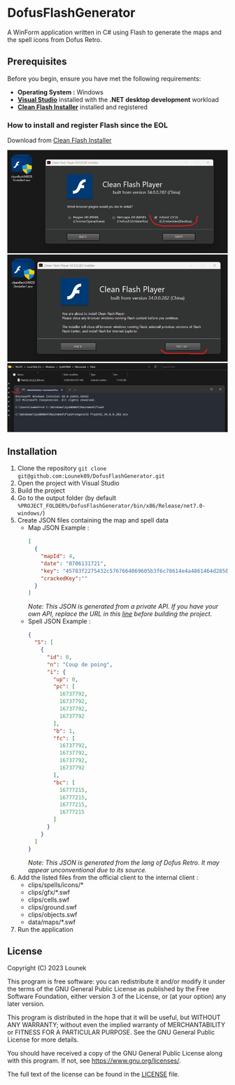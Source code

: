 # DofusFlashGenerator
A WinForm application written in C# using Flash to generate the maps and the spell icons from Dofus Retro.

## Prerequisites

Before you begin, ensure you have met the following requirements:
- **Operating System :** Windows
- **[Visual Studio](https://visualstudio.microsoft.com/fr/)** installed with the **.NET desktop development** workload
- **[Clean Flash Installer](https://gitlab.com/cleanflash/installer)** installed and registered

### How to install and register Flash since the EOL
Download from [Clean Flash Installer](https://gitlab.com/cleanflash/installer)

![setup_flash_1](/README_ressources/step1.png)
![setup_flash_2](/README_ressources/step2.png)
![setup_flash_3](/README_ressources/step3.png)

## Installation

1. Clone the repository `git clone git@github.com:Lounek09/DofusFlashGenerator.git`
2. Open the project with Visual Studio
3. Build the project 
4. Go to the output folder (by default `%PROJECT_FOLDER%/DofusFlashGenerator/bin/x86/Release/net7.0-windows/`)
5. Create JSON files containing the map and spell data
    - Map JSON Example :
        ```json
        [
          {
            "mapId": 4,
            "date": "0706131721",
            "key": "45783f2275432c5767664069605b3f6c78614e4a4861464d28503c736165793763242532355d6f264b3f7c33796552505b505140797b73307448632a34237364702532424a6b50545e7b20415f36203c40506e634560274b253242237b4332306c7a6645393c7955705d2c3474465b493369403838752532422772355f765a4d4a342a5624234e45786e67725c6878683e5f263a4a2c2c287d70267a77296a2665372056552e7a35737442556b4d573c2f52232f554054446d227960733246",
            "crackedKey":""
          }
        ]
        ```
        *Note: This JSON is generated from a private API. If you have your own API, replace the URL in this [line](DofusFlashGenerator/Models/MapKey.cs#L7) before building the project.*
    - Spell JSON Example :
        ```json
        {
          "S": [
            {
              "id": 0,
              "n": "Coup de poing",
              "i": {
                "up": 0,
                "pc": [
                  16737792,
                  16737792,
                  16737792,
                  16737792
                ],
                "b": 1,
                "fc": [
                  16737792,
                  16737792,
                  16737792,
                  16737792
                ],
                "bc": [
                  16777215,
                  16777215,
                  16777215,
                  16777215
                ]
              }
            }
          ]
        }
        ```
        *Note: This JSON is generated from the lang of Dofus Retro. It may appear unconventional due to its source.*
6. Add the listed files from the official client to the internal client :
    - clips/spells/icons/*
    - clips/gfx/*.swf
    - clips/cells.swf
    - clips/ground.swf
    - clips/objects.swf
    - data/maps/*.swf
7. Run the application

## License
Copyright (C) 2023 Lounek


This program is free software: you can redistribute it and/or modify
it under the terms of the GNU General Public License as published by
the Free Software Foundation, either version 3 of the License, or
(at your option) any later version.

This program is distributed in the hope that it will be useful,
but WITHOUT ANY WARRANTY; without even the implied warranty of
MERCHANTABILITY or FITNESS FOR A PARTICULAR PURPOSE. See the
GNU General Public License for more details.

You should have received a copy of the GNU General Public License
along with this program. If not, see <https://www.gnu.org/licenses/>.

The full text of the license can be found in the [LICENSE](LICENSE) file.
